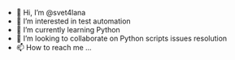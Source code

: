 - 👋 Hi, I’m @svet4lana
- 👀 I’m interested in test automation
- 🌱 I’m currently learning Python
- 💞️ I’m looking to collaborate on Python scripts issues resolution
- 📫 How to reach me ...

<!---
svet4lana/svet4lana is a ✨ special ✨ repository because its `README.md` (this file) appears on your GitHub profile.
You can click the Preview link to take a look at your changes.
--->
